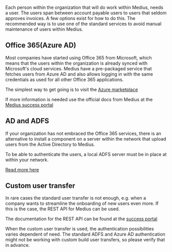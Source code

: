 Each person within the organization that will do work within Medius, needs a user. The users span between account payable users to users that seldom approves invoices.
A few options exist for how to do this. The recommended way is to use one of the standard services to avoid manual maintenance of users within Medius.


## Office 365(Azure AD)
Most companies have started using Office 365 from Microsoft, which means that the users within the organization is already synced with Microsoft's cloud services.
Medius have a pre-packaged service that fetches users from Azure AD and also allows logging in with the same credentials as used for all other Office 365 applications.

The simplest way to get going is to visit the 
[Azure marketplace](https://azuremarketplace.microsoft.com/en-us/marketplace/apps/aad.mediusflow?tab=Overview)

If more information is needed use the official docs from Medius at the 
[Medius success portal](https://success.mediusflow.com/documentation/administration_guide/user_login_and_transfer/office365userintegration/)

## AD and ADFS

If your organization has not embraced the Office 365 services, there is an alternative to install a component on a server within the network that upload users from the Active Directory to Medius.

To be able to authenticate the users, a local ADFS server must be in place at within your network.

[Read more here](https://success.mediusflow.com/documentation/administration_guide/user_login_and_transfer/adfs/#)

## Custom user transfer

In rare cases the standard user transfer is not enough, e.g. when a company wants to streamline the onboarding of new users even more. If this is the case, the REST API for Medius can be used.

The documentation for the REST API can be found at the [success portal](https://success.mediusflow.com/documentation/integration-documentation/getting_started/rest/)

When the custom user transfer is used, the authentication possibilities varies dependent of need. The standard ADFS and Azure AD authentication might not be working with custom build user transfers, so please verify that in advance.
